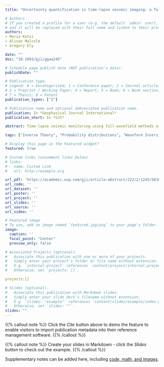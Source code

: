 ```yaml
---
title: "Uncertainty quantification in time-lapse seismic imaging: a full-waveform approach"

# Authors
# If you created a profile for a user (e.g. the default `admin` user), write the username (folder name) here 
# and it will be replaced with their full name and linked to their profile.
authors:
- Maria Kotsi
- Alison Malcolm
- Gregory Ely

date: ""
doi: "10.1093/gji/ggaa245"

# Schedule page publish date (NOT publication's date).
publishDate: ""

# Publication type.
# Legend: 0 = Uncategorized; 1 = Conference paper; 2 = Journal article;
# 3 = Preprint / Working Paper; 4 = Report; 5 = Book; 6 = Book section;
# 7 = Thesis; 8 = Patent
publication_types: ["2"]

# Publication name and optional abbreviated publication name.
publication: In *Geophysical Journal International*
publication_short: In *GJI*

abstract: Time-lapse seismic monitoring using full-wavefield methods aims to accurately and robustly image rock and fluid changes within a reservoir. These changes are typically small and localized. Quantifying the uncertainty related to these changes is crucial for decision making, but traditional methods that use pixel by pixel uncertainty quantification with large models are computationally infeasible. We exploit the structure of the time-lapse seismic problem for fast wavefield computations using a numerically exact local acoustic solver. This allows us to perform a Bayesian inversion using a Metropolis–Hastings algorithm to sample our posterior distribution. We address the well-known dimensionality problem in global optimization using an image compression technique. We run our numerical experiments using a single shot and a single frequency, however we show that various frequencies converge to different local minima. In addition, we test our framework for both uncorrelated and correlated noise, and we retrieve different histograms for each noise type. Through our numerical examples we show the importance of defining quantities of interest in order to setup an appropriate uncertainty quantification framework involving choosing the number of degrees of freedom and model parametrization that best approximate the problem. To our knowledge, there is no work in the literature studying the time-lapse problem using stochastic full-waveform inversion.

tags: ["Inverse Theory", "Probability distributions", "Waveform Inversion", "Computational Seismology", "Controlled source seismology", "Statistical seismology"]

# Display this page in the Featured widget?
featured: true

# Custom links (uncomment lines below)
# links:
# - name: Custom Link
#   url: http://example.org

url_pdf: 'https://academic.oup.com/gji/article-abstract/222/2/1245/5838038'
url_code: ''
url_dataset: ''
url_poster: ''
url_project: ''
url_slides: ''
url_source: ''
url_video: ''

# Featured image
# To use, add an image named `featured.jpg/png` to your page's folder. 
image:
  caption: ''
  focal_point: "Center"
  preview_only: false

# Associated Projects (optional).
#   Associate this publication with one or more of your projects.
#   Simply enter your project's folder or file name without extension.
#   E.g. `internal-project` references `content/project/internal-project/index.md`.
#   Otherwise, set `projects: []`.

projects:[]

# Slides (optional).
#   Associate this publication with Markdown slides.
#   Simply enter your slide deck's filename without extension.
#   E.g. `slides: "example"` references `content/slides/example/index.md`.
#   Otherwise, set `slides: ""`.
slides: ""
---
```


{{% callout note %}}
Click the *Cite* button above to demo the feature to enable visitors to import publication metadata into their reference management software.
{{% /callout %}}

{{% callout note %}}
Create your slides in Markdown - click the *Slides* button to check out the example.
{{% /callout %}}

Supplementary notes can be added here, including [code, math, and images](https://wowchemy.com/docs/writing-markdown-latex/).

